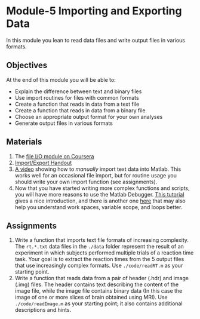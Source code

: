 # Module-5 Importing and Exporting Data

In this module you lean to read data files and write output files in various formats.

## Objectives

At the end of this module you will be able to:

 - Explain the difference between text and binary files
 - Use import routines for files with common formats
 - Create a function that reads in data from a text file
 - Create a function that reads in data from a binary file
 - Choose an appropriate output format for your own analyses
 - Generate output files in various formats

## Materials
 1. The [file I/O module on Coursera](https://www.coursera.org/learn/matlab/home/week/9)
 1. [Import/Export Handout](../docs/importExport.pdf)
 1. [A video](https://youtu.be/qnk0KqF4iWY) showing how to *manually* import text data into Matlab. This works well for an occasional file import, but for routine usage you should write your own import function (see assignments).
 1. Now that you have started writing more complex functions and scripts, you will have more reasons to use the Matlab Debugger. [This tutorial](https://www.mathworks.com/videos/debugging-in-matlab-97189.html) gives a nice introduction, and there is another one [here](https://www.youtube.com/watch?embed=no&v=PdNY9n8lV1Y) that may also help you understand work spaces, variable scope, and loops better.

## Assignments

1. Write a function that imports text file formats of increasing complexity. The `rt.*.txt` data files in the `./data` folder represent the result of an experiment in which subjects performed multiple trials of a reaction time task. Your goal is to extract the reaction times from the 5 output files that use increasingly complex formats.  Use `./code/readRT.m` as your starting point. 
1. Write a function that reads data from a pair of header (.hdr) and image (.img) files. The header contains text 
describing the content of the image file, while the image file contains binary data (In this case the image of one or more slices of 
brain obtained using MRI). Use `./code/readImage.m` as your starting point; it also contains additional descriptions and hints.

